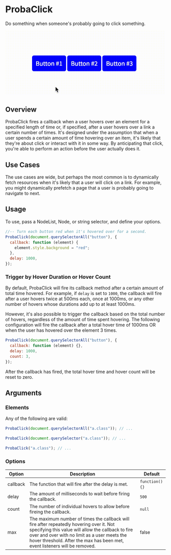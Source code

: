 # ProbaClick

Do something when someone's probably going to click something.

![ProbaClick Example](probaclick-example.gif "ProbaClick Example")

## Overview

ProbaClick fires a callback when a user hovers over an element for a specified length of time or, if specified, after a user hovers over a link a certain number of times. It's designed under the assumption that when a user spends a certain amount of time hovering over an item, it's likely that they're about click or interact with it in some way. By anticipating that click, you're able to perform an action before the user actually does it.

## Use Cases

The use cases are wide, but perhaps the most common is to dynamically fetch resources when it's likely that a user will click on a link. For example, you might dynamically prefetch a page that a user is probably going to navigate to next.

## Usage

To use, pass a NodeList, Node, or string selector, and define your options.

```js
//-- Turn each button red when it's hovered over for a second.
ProbaClick(document.querySelectorAll("button"), {
  callback: function (element) {
    element.style.background = "red";
  },
  delay: 1000,
});
```

### Trigger by Hover Duration or Hover Count

By default, ProbaClick will fire its callback method after a certain amount of total time hovered. For example, if `delay` is set to `1000`, the callback will fire after a user hovers twice at 500ms each, once at 1000ms, or any other number of hovers whose durations add up to at least 1000ms.

However, it's also possible to trigger the callback based on the total number of hovers, regardless of the amount of time spent hovering. The following configuration will fire the callback after a total hover time of 1000ms OR when the user has hovered over the element 3 times.

```js
ProbaClick(document.querySelectorAll("button"), {
  callback: function (element) {},
  delay: 1000,
  count: 3,
});
```

After the callback has fired, the total hover time and hover count will be reset to zero.

## Arguments

### Elements

Any of the following are valid:

```js
ProbaClick(document.querySelectorAll("a.class")); // ...
```

```js
ProbaClick(document.querySelector("a.class")); // ...
```

```js
ProbaClick("a.class"); // ...
```

### Options

| Option   | Description                                                                                                                                                                                                                                                                   | Default        |
| -------- | ----------------------------------------------------------------------------------------------------------------------------------------------------------------------------------------------------------------------------------------------------------------------------- | -------------- |
| callback | The function that will fire after the delay is met.                                                                                                                                                                                                                           | `function(){}` |
| delay    | The amount of milliseconds to wait before firing the callback.                                                                                                                                                                                                                | `500`          |
| count    | The number of individual hovers to allow before fireing the callback.                                                                                                                                                                                                         | `null`         |
| max      | The maximum number of times the callback will fire after repeatedly hovering over it. Not specifying this value will allow the callback to fire over and over with no limit as a user meets the hover threshold. After the max has been met, event listeners will be removed. | false          |
